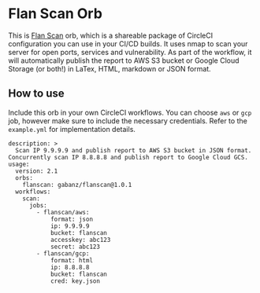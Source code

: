 # Flan Scan Orb

This is [Flan Scan](https://github.com/cloudflare/flan) orb, which is a shareable package of CircleCI configuration you can use in your CI/CD builds. It uses nmap to scan your server for open ports, services and vulnerability.
As part of the workflow, it will automatically publish the report to AWS S3 bucket or Google Cloud Storage (or both!) in LaTex, HTML, markdown or JSON format.

## How to use

Include this orb in your own CircleCI workflows. You can choose `aws` or `gcp` job, however make sure to include the necessary credentials.
Refer to the `example.yml` for implementation details.

```
description: >
  Scan IP 9.9.9.9 and publish report to AWS S3 bucket in JSON format. Concurrently scan IP 8.8.8.8 and publish report to Google Cloud GCS.
usage:
  version: 2.1
  orbs:
    flanscan: gabanz/flanscan@1.0.1
  workflows:
    scan:
      jobs:
        - flanscan/aws:
            format: json
            ip: 9.9.9.9
            bucket: flanscan
            accesskey: abc123
            secret: abc123
        - flanscan/gcp:
            format: html
            ip: 8.8.8.8
            bucket: flanscan
            cred: key.json
```
